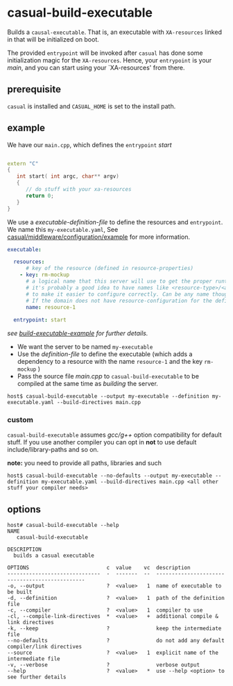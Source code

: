 # casual-build-executable

Builds a `causal-executable`. That is, an executable with `XA-resources` linked in that will 
be initialized on boot.

The provided `entrypoint` will be invoked after `casual` has done some initialization magic
for the `XA-resources`. Hence, your `entrypoint` is your _main_, and you can start using your
`XA-resources' from there.

## prerequisite

`casual` is installed and `CASUAL_HOME` is set to the install path.


## example

We have our `main.cpp`, which defines the `entrypoint` _start_

```cpp

extern "C"
{
   int start( int argc, char** argv)
   {
      // do stuff with your xa-resources 
      return 0;
   }
}

```

We use a _executable-definition-file_ to define the resources and `entrypoint`. We name this `my-executable.yaml`, 
See [casual/middleware/configuration/example](../../../configuration/example/readme.md) for more information.

```yaml
executable:

  resources:
      # key of the resource (defined in resource-properties)
    - key: rm-mockup
      # a logical name that this server will use to get the proper runtime configuration.
      # it's probably a good idea to have names like <resource-type>/<application>, ex: db/my-application
      # to make it easier to configure correctly. Can be any name though.
      # If the domain does not have resource-configuration for the defined name, the executable will not boot.
      name: resource-1
      
  entrypoint: start
```

_see [build-executable-example](../../../configuration/example/build/executable.yaml) for further details._


* We want the server to be named `my-executable`
* Use the _definition-file_ to define the executable (which adds a dependency to a resource with the name `resource-1` and the key `rm-mockup` )
* Pass the source file _main.cpp_ to `casual-build-executable` to be compiled at the same time as _building_ the server.

```shell
host$ casual-build-executable --output my-executable --definition my-executable.yaml --build-directives main.cpp 
```

### custom

`casual-build-executable` assumes _gcc/g++_ option compatibility for default stuff. If you use another compiler you can
opt in **not** to use default include/library-paths and so on.

**note:** you need to provide all paths, libraries and such 

```shell
host$ casual-build-executable --no-defaults --output my-executable --definition my-executable.yaml --build-directives main.cpp <all other stuff your compiler needs>
```

## options

```shell
host# casual-build-executable --help
NAME
   casual-build-executable

DESCRIPTION
  builds a casual executable

OPTIONS                         c  value    vc  description
------------------------------  -  -------  --  -----------------------------------------------
-o, --output                    ?  <value>   1  name of executable to be built
-d, --definition                ?  <value>   1  path of the definition file
-c, --compiler                  ?  <value>   1  compiler to use
-cl, --compile-link-directives  *  <value>   +  additional compile & link directives
-k, --keep                      ?               keep the intermediate file
--no-defaults                   ?               do not add any default compiler/link directives
--source                        ?  <value>   1  explicit name of the intermediate file
-v, --verbose                   ?               verbose output
--help                          ?  <value>   *  use --help <option> to see further details


```